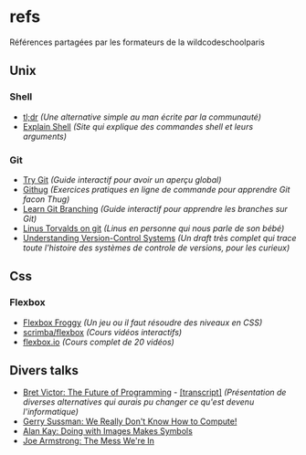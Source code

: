 # refs
Références partagées par les formateurs de la wildcodeschoolparis




## Unix
### Shell
  - [tl;dr](https://tldr.sh/#installation) *(Une alternative simple au man écrite par la communauté)*
  - [Explain Shell](https://explainshell.com/) *(Site qui explique des commandes shell et leurs arguments)*

### Git
  - [Try Git](https://try.github.io/) *(Guide interactif pour avoir un aperçu global)*
  - [Githug](https://github.com/Gazler/githug) *(Exercices pratiques en ligne de commande pour apprendre Git facon Thug)*
  - [Learn Git Branching](https://learngitbranching.js.org/) *(Guide interactif pour apprendre les branches sur Git)*
  - [Linus Torvalds on git](https://www.youtube.com/watch?v=4XpnKHJAok8) *(Linus en personne qui nous parle de son bébé)*
  - [Understanding Version-Control Systems](http://www.catb.org/esr/writings/version-control/version-control.html) *(Un draft très complet qui trace toute l'histoire des systèmes de controle de versions, pour les curieux)*



## Css
### Flexbox
  - [Flexbox Froggy](http://flexboxfroggy.com/) *(Un jeu ou il faut résoudre des niveaux en CSS)*
  - [scrimba/flexbox](https://scrimba.com/g/gflexbox) *(Cours vidéos interactifs)*
  - [flexbox.io](https://flexbox.io/) *(Cours complet de 20 vidéos)*


## Divers talks
  - [Bret Victor: The Future of Programming](https://www.youtube.com/watch?v=8pTEmbeENF4) - [[transcript]](http://glamour-and-discourse.blogspot.fr/p/the-future-of-programming-bret-victor.html) *(Présentation de diverses alternatives qui aurais pu changer ce qu'est devenu l'informatique)*
  - [Gerry Sussman: We Really Don't Know How to Compute!](https://www.youtube.com/watch?v=O3tVctB_VSU)
  - [Alan Kay: Doing with Images Makes Symbols](https://www.youtube.com/watch?v=p2LZLYcu_JY)
  - [Joe Armstrong: The Mess We're In](https://www.youtube.com/watch?v=lKXe3HUG2l4)
